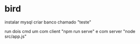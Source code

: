 # bird

instalar mysql
criar banco chamado "teste"


run
dois cmd
um com client "npm run serve"
e com server "node src/app.js"
